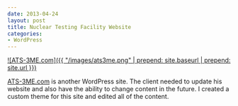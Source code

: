 ```yaml
---
date: 2013-04-24
layout: post
title: Nuclear Testing Facility Website
categories:
- WordPress
---
```


[![ATS-3ME.com]({{ "/images/ats3me.png" | prepend: site.baseurl | prepend: site.url }})](http://ats-3me.com)

[ATS-3ME.com](http://ats-3me.com) is another WordPress site. The client needed to update his website and also have the ability to change content in the future. I created a custom theme for this site and edited all of the content.